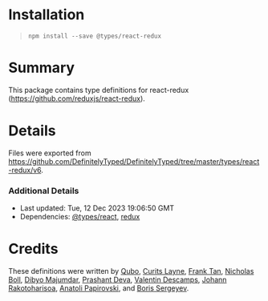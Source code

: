 # Installation
> `npm install --save @types/react-redux`

# Summary
This package contains type definitions for react-redux (https://github.com/reduxjs/react-redux).

# Details
Files were exported from https://github.com/DefinitelyTyped/DefinitelyTyped/tree/master/types/react-redux/v6.

### Additional Details
 * Last updated: Tue, 12 Dec 2023 19:06:50 GMT
 * Dependencies: [@types/react](https://npmjs.com/package/@types/react), [redux](https://npmjs.com/package/redux)

# Credits
These definitions were written by [Qubo](https://github.com/tkqubo), [Curits Layne](https://github.com/clayne11), [Frank Tan](https://github.com/tansongyang), [Nicholas Boll](https://github.com/nicholasboll), [Dibyo Majumdar](https://github.com/mdibyo), [Prashant Deva](https://github.com/pdeva), [Valentin Descamps](https://github.com/val1984), [Johann Rakotoharisoa](https://github.com/jrakotoharisoa), [Anatoli Papirovski](https://github.com/apapirovski), and [Boris Sergeyev](https://github.com/surgeboris).
